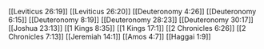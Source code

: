 [[Leviticus 26:19]]
[[Leviticus 26:20]]
[[Deuteronomy 4:26]]
[[Deuteronomy 6:15]]
[[Deuteronomy 8:19]]
[[Deuteronomy 28:23]]
[[Deuteronomy 30:17]]
[[Joshua 23:13]]
[[1 Kings 8:35]]
[[1 Kings 17:1]]
[[2 Chronicles 6:26]]
[[2 Chronicles 7:13]]
[[Jeremiah 14:1]]
[[Amos 4:7]]
[[Haggai 1:9]]
